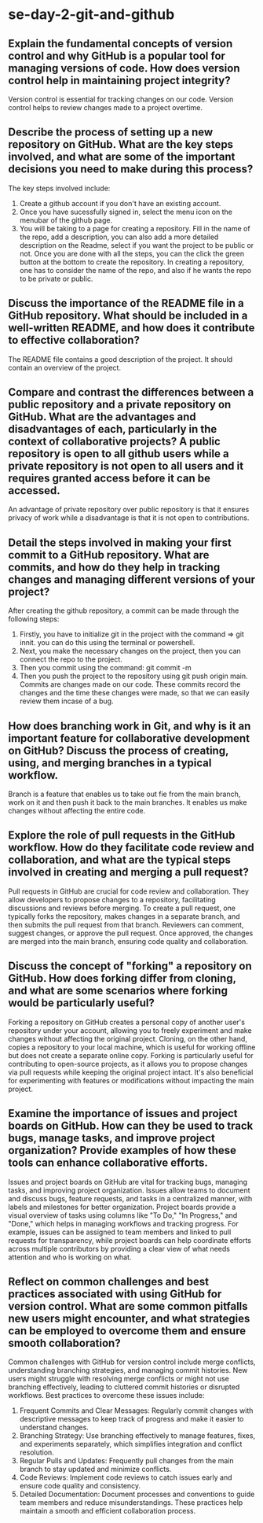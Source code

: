 # se-day-2-git-and-github
## Explain the fundamental concepts of version control and why GitHub is a popular tool for managing versions of code. How does version control help in maintaining project integrity?
Version control is essential for tracking changes on our code. Version control helps to review changes made to a project overtime. 

## Describe the process of setting up a new repository on GitHub. What are the key steps involved, and what are some of the important decisions you need to make during this process?
The key steps involved include:
1. Create a github account if you don't have an existing account.
2. Once you have sucessfully signed in, select the menu icon on the menubar of the github page.
3. You will be taking to a page for creating a repository. Fill in the name of the repo, add a description, you can also add a more detailed description on the Readme, select if you want the project to be public or not. Once you are done with all the steps, you can the click the green button at the bottom to create the repository. 
In creating a repository, one has to consider the name of the repo, and also if he wants the repo to be private or public.

## Discuss the importance of the README file in a GitHub repository. What should be included in a well-written README, and how does it contribute to effective collaboration?
The README file contains a good description of the project. It should contain an overview of the project.

## Compare and contrast the differences between a public repository and a private repository on GitHub. What are the advantages and disadvantages of each, particularly in the context of collaborative projects? A public repository is open to all github users while a private repository is not open to all users and it requires granted access before it can be accessed.
An advantage of private repository over public repository is that it ensures privacy of work while a disadvantage is that it is not open to contributions.

## Detail the steps involved in making your first commit to a GitHub repository. What are commits, and how do they help in tracking changes and managing different versions of your project?
After creating the github repository, a commit can be made through the following steps:
1. Firstly, you have to initialize git in the project with the command => git innit. you can do this using the terminal or powershell.
2. Next, you make the necessary changes on the project, then you can connect the repo to the project.
3. Then you commit using the command: git commit -m
4. Then you push the project to the repository using git push origin main.
   Commits are changes made on our code. These commits record the changes and the time these changes were made, so that we can easily review them incase of a bug.

## How does branching work in Git, and why is it an important feature for collaborative development on GitHub? Discuss the process of creating, using, and merging branches in a typical workflow. 
Branch is a feature that enables us to take out fie from the main branch, work on it and then push it back to the main branches. It enables us make changes without affecting the entire code.

## Explore the role of pull requests in the GitHub workflow. How do they facilitate code review and collaboration, and what are the typical steps involved in creating and merging a pull request?
Pull requests in GitHub are crucial for code review and collaboration. They allow developers to propose changes to a repository, facilitating discussions and reviews before merging. To create a pull request, one typically forks the repository, makes changes in a separate branch, and then submits the pull request from that branch. Reviewers can comment, suggest changes, or approve the pull request. Once approved, the changes are merged into the main branch, ensuring code quality and collaboration.

## Discuss the concept of "forking" a repository on GitHub. How does forking differ from cloning, and what are some scenarios where forking would be particularly useful?
Forking a repository on GitHub creates a personal copy of another user's repository under your account, allowing you to freely experiment and make changes without affecting the original project. Cloning, on the other hand, copies a repository to your local machine, which is useful for working offline but does not create a separate online copy. Forking is particularly useful for contributing to open-source projects, as it allows you to propose changes via pull requests while keeping the original project intact. It's also beneficial for experimenting with features or modifications without impacting the main project.

## Examine the importance of issues and project boards on GitHub. How can they be used to track bugs, manage tasks, and improve project organization? Provide examples of how these tools can enhance collaborative efforts.
Issues and project boards on GitHub are vital for tracking bugs, managing tasks, and improving project organization. Issues allow teams to document and discuss bugs, feature requests, and tasks in a centralized manner, with labels and milestones for better organization. Project boards provide a visual overview of tasks using columns like "To Do," "In Progress," and "Done," which helps in managing workflows and tracking progress. For example, issues can be assigned to team members and linked to pull requests for transparency, while project boards can help coordinate efforts across multiple contributors by providing a clear view of what needs attention and who is working on what.

## Reflect on common challenges and best practices associated with using GitHub for version control. What are some common pitfalls new users might encounter, and what strategies can be employed to overcome them and ensure smooth collaboration?
Common challenges with GitHub for version control include merge conflicts, understanding branching strategies, and managing commit histories. New users might struggle with resolving merge conflicts or might not use branching effectively, leading to cluttered commit histories or disrupted workflows. Best practices to overcome these issues include:
1. Frequent Commits and Clear Messages: Regularly commit changes with descriptive messages to keep track of progress and make it easier to understand changes.
2. Branching Strategy: Use branching effectively to manage features, fixes, and experiments separately, which simplifies integration and conflict resolution.
3. Regular Pulls and Updates: Frequently pull changes from the main branch to stay updated and minimize conflicts.
4. Code Reviews: Implement code reviews to catch issues early and ensure code quality and consistency.
5. Detailed Documentation: Document processes and conventions to guide team members and reduce misunderstandings. 
These practices help maintain a smooth and efficient collaboration process.

